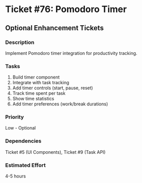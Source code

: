 # Ticket #76: Pomodoro Timer

## Optional Enhancement Tickets

### Description

Implement Pomodoro timer integration for productivity tracking.

### Tasks

1. Build timer component
2. Integrate with task tracking
3. Add timer controls (start, pause, reset)
4. Track time spent per task
5. Show time statistics
6. Add timer preferences (work/break durations)

### Priority

Low - Optional

### Dependencies

Ticket #5 (UI Components), Ticket #9 (Task API)

### Estimated Effort

4-5 hours

